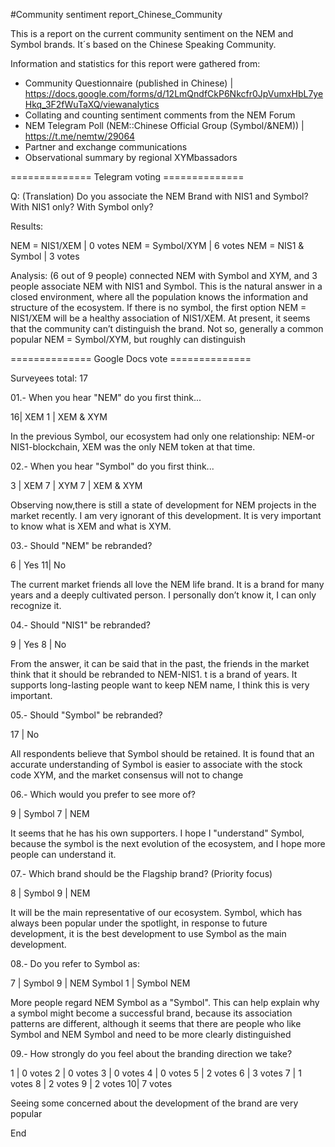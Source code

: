 #Community sentiment report_Chinese_Community

This is a report on the current community sentiment on the NEM and Symbol brands. It´s based on the Chinese Speaking Community.

Information and statistics for this report were gathered from:

* Community Questionnaire (published in Chinese) | https://docs.google.com/forms/d/12LmQndfCkP6Nkcfr0JpVumxHbL7yeHkq_3F2fWuTaXQ/viewanalytics
* Collating and counting sentiment comments from the NEM Forum
* NEM Telegram Poll (NEM::Chinese Official Group (Symbol/&NEM)) | https://t.me/nemtw/29064
* Partner and exchange communications
* Observational summary by regional XYMbassadors

============== Telegram voting ============== 

Q: (Translation) Do you associate the NEM Brand with NIS1 and Symbol? With NIS1 only? With Symbol only?

Results:

  NEM = NIS1/XEM        | 0 votes
  NEM = Symbol/XYM      | 6 votes
  NEM = NIS1 & Symbol   | 3 votes


Analysis: (6 out of 9 people) connected NEM with Symbol and XYM, and 3 people associate NEM with NIS1 and Symbol. This is the natural answer in a closed environment, where all the population knows the information and structure of the ecosystem. If there is no symbol, the first option NEM = NIS1/XEM will be a healthy association of NIS1/XEM. At present, it seems that the community can’t distinguish the brand. Not so, generally a common popular NEM = Symbol/XYM, but roughly can distinguish


============== Google Docs vote ============== 


Surveyees total: 17

01.- When you hear "NEM" do you first think...

  16| XEM 
  1 | XEM & XYM

In the previous Symbol, our ecosystem had only one relationship: NEM-or NIS1-blockchain, XEM was the only NEM token at that time.

02.- When you hear "Symbol" do you first think...

  3 | XEM 
  7 | XYM 
  7 | XEM & XYM

Observing now,there is still a state of development for NEM projects in the market recently. I am very ignorant of this development. It is very important to know what is XEM and what is XYM.

03.- Should "NEM" be rebranded?

  6 | Yes 
  11| No

The current market friends all love the NEM life brand. It is a brand for many years and a deeply cultivated person. I personally don’t know it, I can only recognize it.

04.- Should "NIS1" be rebranded?

  9 | Yes 
  8 | No 

From the answer, it can be said that in the past, the friends in the market think that it should be rebranded to NEM-NIS1. t is a brand of years. It supports long-lasting people want to keep NEM name, I think this is very important.

05.- Should "Symbol" be rebranded?

  17 | No

All respondents believe that Symbol should be retained. It is found that an accurate understanding of Symbol is easier to associate with the stock code XYM, and the market consensus will not to change

06.- Which would you prefer to see more of?

  9 | Symbol 
  7 | NEM

It seems that he has his own supporters. I hope I "understand" Symbol, because the symbol is the next evolution of the ecosystem, and I hope more people can understand it.

07.- Which brand should be the Flagship brand? (Priority focus)

  8 | Symbol 
  9 | NEM
 
It will be the main representative of our ecosystem. Symbol, which has always been popular under the spotlight, in response to future development, it is the best development to use Symbol as the main development.

08.- Do you refer to Symbol as:

  7 | Symbol 
  9 | NEM Symbol
  1 | Symbol NEM

More people regard NEM Symbol as a "Symbol". This can help explain why a symbol might become a successful brand, because its association patterns are different, although it seems that there are people who like Symbol and NEM Symbol and need to be more clearly distinguished

09.- How strongly do you feel about the branding direction we take?

  1 | 0 votes 
  2 | 0 votes 
  3 | 0 votes 
  4 | 0 votes 
  5 | 2 votes 
  6 | 3 votes 
  7 | 1 votes 
  8 | 2 votes 
  9 | 2 votes 
  10| 7 votes

Seeing some concerned about the development of the brand are very popular

End
